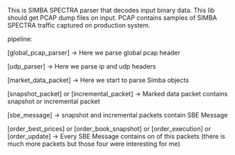 This is SIMBA SPECTRA parser that decodes input binary data.
This lib should get PCAP dump files on input.
PCAP contains samples of SIMBA SPECTRA traffic captured on production system.


pipeline:

[global_pcap_parser] ->     Here we parse global pcap header

[udp_parser] ->             Here we parse ip and udp headers

[market_data_packet] ->     Here we start to parse Simba objects

[snapshot_packet] or [incremental_packet] -> Marked data packet contains snapshot or incremental packet

[sbe_message] -> snapshot and incremental packets contain SBE Message

[order_best_prices] or [order_book_snapshot] or [order_execution] or [order_update] -> Every SBE Message contains on of this packets (there is much more packets but those four were interesting for me)